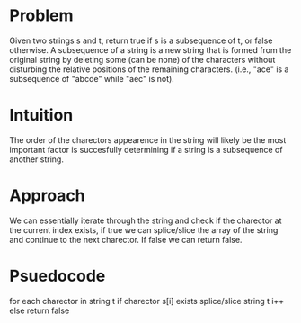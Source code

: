 # Problem
Given two strings s and t, return true if s is a subsequence of t, or false otherwise.
A subsequence of a string is a new string that is formed from the original string by deleting some (can be none) of the characters without disturbing the relative positions of the remaining characters. (i.e., "ace" is a subsequence of "abcde" while "aec" is not).
# Intuition
The order of the charectors appearence in the string will likely be the most important factor is succesfully determining if a string is a subsequence of another string. 
# Approach
We can essentially iterate through the string and check if the charector at the current index exists, if true we can splice/slice the array of
the string and continue to the next charector. If false we can return false.
# Psuedocode
for each charector in string t
    if charector s[i] exists
        splice/slice string t
        i++
    else
        return false